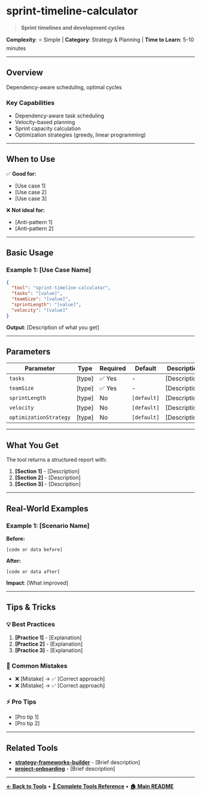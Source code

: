 # sprint-timeline-calculator

> **Sprint timelines and development cycles**

**Complexity**: ⭐ Simple | **Category**: Strategy & Planning | **Time to Learn**: 5-10 minutes

---

## Overview

Dependency-aware scheduling, optimal cycles

### Key Capabilities

- Dependency-aware task scheduling
- Velocity-based planning
- Sprint capacity calculation
- Optimization strategies (greedy, linear programming)

---
## When to Use

✅ **Good for:**
- [Use case 1]
- [Use case 2]
- [Use case 3]

❌ **Not ideal for:**
- [Anti-pattern 1]
- [Anti-pattern 2]

---
## Basic Usage

### Example 1: [Use Case Name]

```json
{
  "tool": "sprint-timeline-calculator",
  "tasks": "[value]",
  "teamSize": "[value]",
  "sprintLength": "[value]",
  "velocity": "[value]"
}
```

**Output**: [Description of what you get]

---
## Parameters

| Parameter | Type | Required | Default | Description |
|-----------|------|----------|---------|-------------|
| `tasks` | [type] | ✅ Yes | - | [Description] |
| `teamSize` | [type] | ✅ Yes | - | [Description] |
| `sprintLength` | [type] | No | `[default]` | [Description] |
| `velocity` | [type] | No | `[default]` | [Description] |
| `optimizationStrategy` | [type] | No | `[default]` | [Description] |

---
## What You Get

The tool returns a structured report with:

1. **[Section 1]** - [Description]
2. **[Section 2]** - [Description]
3. **[Section 3]** - [Description]

---
## Real-World Examples

### Example 1: [Scenario Name]

**Before:**
```[language]
[code or data before]
```

**After:**
```[language]
[code or data after]
```

**Impact**: [What improved]

---
## Tips & Tricks

### 💡 Best Practices

1. **[Practice 1]** - [Explanation]
2. **[Practice 2]** - [Explanation]
3. **[Practice 3]** - [Explanation]

### 🚫 Common Mistakes

- ❌ [Mistake] → ✅ [Correct approach]
- ❌ [Mistake] → ✅ [Correct approach]

### ⚡ Pro Tips

- [Pro tip 1]
- [Pro tip 2]

---
## Related Tools

- **[strategy-frameworks-builder](./strategy-frameworks-builder.md)** - [Brief description]
- **[project-onboarding](./project-onboarding.md)** - [Brief description]

---
**[← Back to Tools](../README.md)** • **[📖 Complete Tools Reference](../../TOOLS_REFERENCE.md)** • **[🏠 Main README](../../../README.md)**

